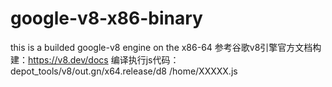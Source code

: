 # google-v8-x86-binary
this is a builded  google-v8 engine on the x86-64
参考谷歌v8引擎官方文档构建：https://v8.dev/docs
编译执行js代码：depot_tools/v8/out.gn/x64.release/d8 /home/XXXXX.js

